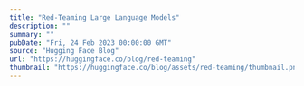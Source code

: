 ```yaml
---
title: "Red-Teaming Large Language Models"
description: ""
summary: ""
pubDate: "Fri, 24 Feb 2023 00:00:00 GMT"
source: "Hugging Face Blog"
url: "https://huggingface.co/blog/red-teaming"
thumbnail: "https://huggingface.co/blog/assets/red-teaming/thumbnail.png"
---
```


